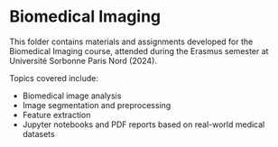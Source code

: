 # Biomedical Imaging

This folder contains materials and assignments developed for the Biomedical Imaging course, attended during the Erasmus semester at Université Sorbonne Paris Nord (2024).

Topics covered include:
- Biomedical image analysis
- Image segmentation and preprocessing
- Feature extraction
- Jupyter notebooks and PDF reports based on real-world medical datasets